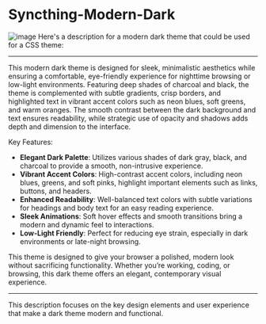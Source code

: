 # Syncthing-Modern-Dark
![image](https://github.com/user-attachments/assets/2fe750cc-ce42-49db-bf3c-5fe85415dea2)
Here's a description for a modern dark theme that could be used for a CSS theme:

---

This modern dark theme is designed for sleek, minimalistic aesthetics while ensuring a comfortable, eye-friendly experience for nighttime browsing or low-light environments. Featuring deep shades of charcoal and black, the theme is complemented with subtle gradients, crisp borders, and highlighted text in vibrant accent colors such as neon blues, soft greens, and warm oranges. The smooth contrast between the dark background and text ensures readability, while strategic use of opacity and shadows adds depth and dimension to the interface.

Key Features:
- **Elegant Dark Palette**: Utilizes various shades of dark gray, black, and charcoal to provide a smooth, non-intrusive experience.
- **Vibrant Accent Colors**: High-contrast accent colors, including neon blues, greens, and soft pinks, highlight important elements such as links, buttons, and headers.
- **Enhanced Readability**: Well-balanced text colors with subtle variations for headings and body text for an easy reading experience.
- **Sleek Animations**: Soft hover effects and smooth transitions bring a modern and dynamic feel to interactions.
- **Low-Light Friendly**: Perfect for reducing eye strain, especially in dark environments or late-night browsing.

This theme is designed to give your browser a polished, modern look without sacrificing functionality. Whether you’re working, coding, or browsing, this dark theme offers an elegant, contemporary visual experience. 

---

This description focuses on the key design elements and user experience that make a dark theme modern and functional.
